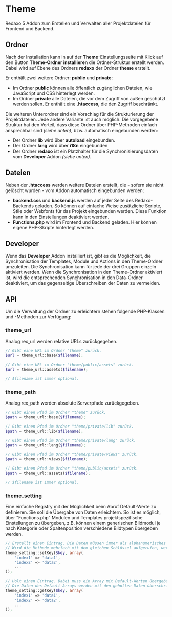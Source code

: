 # Theme

Redaxo 5 Addon zum Erstellen und Verwalten aller Projektdateien für Frontend und Backend.

## Ordner
Nach der Installation kann in auf der __Theme__-Einstellungsseite mit Klick auf den Button __Theme-Ordner installieren__ die Ordner-Struktur erstellt werden. Dabei wird auf Ebene des Ordners __redaxo__ der Ordner __theme__ erstellt.

Er enthält zwei weitere Ordner: __public__ und __private__: 
* Im Ordner __public__ können alle öffentlich zugänglichen Dateien, wie JavaScript und CSS hinterlegt werden. 
* Im Ordner __private__ alle Dateien, die vor dem Zugriff von außen geschützt werden sollen. Er enthält eine __.htaccess__, die den Zugriff beschränkt.

Die weiteren Unterordner sind ein Vorschlag für die Strukturierung der Projektdateien. Jede andere Variante ist auch möglich. 
Die vorgegebene Struktur hat den Vorteil, dass diese Ordner über PHP-Methoden einfach ansprechbar sind *(siehe unten)*, bzw. automatisch eingebunden werden:
* Der Ordner __lib__ wird über __autoload__ eingebunden.
* Der Ordner __lang__ wird über __i18n__ eingebunden
* Der Ordner __redaxo__ ist ein Platzhalter für die Synchronisierungsdaten vom __Developer__ Addon *(siehe unten)*.

## Dateien
Neben der __.htaccess__ werden weitere Dateien erstellt, die - sofern sie nicht gelöscht wurden - vom Addon automatisch eingebunden werden:
* __backend.css__ und __backend.js__ werden auf jeder Seite des Redaxo-Backends geladen. So können auf einfache Weise zusätzliche Scripte, Stile oder Webfonts für das Projekt eingebunden werden. Diese Funktion kann in den Einstellungen deaktiviert werden.
* __Functions.php__ wird im Frontend und Backend geladen. Hier können eigene PHP-Skripte hinterlegt werden.

## Developer
Wenn das  __Developer__ Addon installiert ist, gibt es die Möglichkeit, die Synchronisation der Templates, Module und Actions in den Theme-Ordner umzuleiten. Die Synchronisation kann für jede der drei Gruppen einzeln aktiviert werden.
Wenn die Synchronisation in den Theme-Ordner aktiviert ist, wird die entsprechenden Synchronisation in den Data-Ordner deaktiviert, um das gegenseitige Überschreiben der Daten zu vermeiden. 

## API
Um die Verwaltung der Ordner zu erleichtern stehen folgende PHP-Klassen und -Methoden zur Verfügung:

### theme_url
Analog rex_url werden relative URLs zurückgegeben.

```php
// Gibt eine URL im Ordner "theme" zurück. 
$url = theme_url::base($filename);

// Gibt eine URL im Ordner "theme/public/assets" zurück.
$url = theme_url::assets($filename);

// $filename ist immer optional.
```

### theme_path
Analog rex_path werden absolute Serverpfade zurückgegeben.

```php
// Gibt einen Pfad im Ordner "theme" zurück.
$path = theme_url::base($filename);

// Gibt einen Pfad im Ordner "theme/private/lib" zurück.
$path = theme_url::lib($filename);

// Gibt einen Pfad im Ordner "theme/private/lang" zurück.
$path = theme_url::lang($filename);

// Gibt einen Pfad im Ordner "theme/private/views" zurück.
$path = theme_url::views($filename);

// Gibt einen Pfad im Ordner "theme/public/assets" zurück.
$path = theme_url::assets($filename);

// $filename ist immer optional.
```

### theme_setting
Eine einfache Registry mit der Möglichkeit beim Abruf Default-Werte zu definieren. Sie soll die Übergabe von Daten erleichtern. 
So ist es möglich, über "Functions.php" Modulen und Templates projektspezifische Einstellungen zu übergeben, z.B. können einem generischen Bildmodul je nach Kategorie oder Spaltenposition verschiedene Bildtypen übergeben werden.

```php
// Erstellt einen Eintrag. Die Daten müssen immer als alphanumerisches Array übergeben werden. 
// Wird die Methode mehrfach mit dem gleichen Schlüssel aufgerufen, werden die Daten über array_merge zusammengeführt.
theme_setting::setKey($key, array(
    'index1' => 'data1', 
    'index2' => 'data2', 
    ...
));

// Holt einen Eintrag. Dabei muss ein Array mit Default-Werten übergeben werden. 
// Die Daten des Default-Arrays werden mit den geholten Daten überschrieben, sofern die Daten-Schlüssel gleich sind.
theme_setting::getKey($key, array(
    'index1' => 'data1', 
    'index2' => 'data2', 
    ...
));
```
